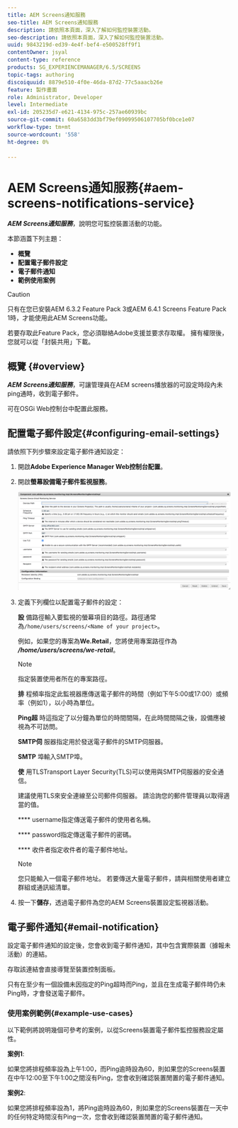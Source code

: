```yaml
---
title: AEM Screens通知服務
seo-title: AEM Screens通知服務
description: 請依照本頁面，深入了解如何監控裝置活動。
seo-description: 請依照本頁面，深入了解如何監控裝置活動。
uuid: 9843219d-ed39-4e4f-bef4-e500528ff9f1
contentOwner: jsyal
content-type: reference
products: SG_EXPERIENCEMANAGER/6.5/SCREENS
topic-tags: authoring
discoiquuid: 8879e510-4f0e-46da-87d2-77c5aaacb26e
feature: 製作畫面
role: Administrator, Developer
level: Intermediate
exl-id: 205235d7-e621-4134-975c-257ae60939bc
source-git-commit: 60a6583dd3bf79ef09099506107705bf0bce1e07
workflow-type: tm+mt
source-wordcount: '558'
ht-degree: 0%

---
```


# AEM Screens通知服務{#aem-screens-notifications-service}

<!--removed from metadata: admitteddomains: @adobe.com;@caesars.com-->

***AEM Screens通知服務***，說明您可監控裝置活動的功能。

本節涵蓋下列主題：

* **概覽**
* **配置電子郵件設定**
* **電子郵件通知**
* **範例使用案例**

>[!CAUTION]
>
>只有在您已安裝AEM 6.3.2 Feature Pack 3或AEM 6.4.1 Screens Feature Pack 1時，才能使用此AEM Screens功能。
>
>若要存取此Feature Pack，您必須聯絡Adobe支援並要求存取權。 擁有權限後，您就可以從「封裝共用」下載。

## 概覽 {#overview}

***AEM Screens通知服務***，可讓管理員在AEM screens播放器的可設定時段內未ping通時，收到電子郵件。

可在OSGi Web控制台中配置此服務。

## 配置電子郵件設定{#configuring-email-settings}

請依照下列步驟來設定電子郵件通知設定：

1. 開啟&#x200B;**Adobe Experience Manager Web控制台配置**。
1. 開啟&#x200B;**螢幕設備電子郵件監視服務**。

   ![screen_shot_2018-04-26at44602pm](assets/screen_shot_2018-04-26at44602pm.png)

1. 定義下列欄位以配置電子郵件的設定：

   **設** 備路徑輸入要監視的螢幕項目的路徑。路徑通常為`/home/users/screens/<Name of your project>`。

   例如，如果您的專案為&#x200B;**We.Retail**，您將使用專案路徑作為&#x200B;***/home/users/screens/we-retail***。

   >[!NOTE]
   >
   >指定裝置使用者所在的專案路徑。

   **排** 程頻率指定此監視器應傳送電子郵件的時間（例如下午5:00或17:00）或頻率（例如1），以小時為單位。

   **Ping超** 時這指定了以分鐘為單位的時間間隔，在此時間間隔之後，設備應被視為不可訪問。

   **SMTP伺** 服器指定用於發送電子郵件的SMTP伺服器。

   **SMTP** 埠輸入SMTP埠。

   **使** 用TLSTransport Layer Security(TLS)可以使用與SMTP伺服器的安全通信。

   建議使用TLS來安全連線至公司郵件伺服器。 請洽詢您的郵件管理員以取得適當的值。

   **** username指定傳送電子郵件的使用者名稱。

   **** password指定傳送電子郵件的密碼。

   **** 收件者指定收件者的電子郵件地址。

   >[!NOTE]
   >
   >您只能輸入一個電子郵件地址。 若要傳送大量電子郵件，請與相關使用者建立群組或通訊組清單。

1. 按一下&#x200B;**儲存**，透過電子郵件為您的AEM Screens裝置設定監視器活動。

## 電子郵件通知{#email-notification}

設定電子郵件通知的設定後，您會收到電子郵件通知，其中包含實際裝置（據報未活動）的連結。

存取該連結會直接導覽至裝置控制面板。

只有在至少有一個設備未因指定的Ping超時而Ping，並且在生成電子郵件時仍未Ping時，才會發送電子郵件。

### 使用案例範例{#example-use-cases}

以下範例將說明幾個可參考的案例，以從Screens裝置電子郵件監控服務設定屬性。

**案例1**:

如果您將排程頻率設為上午1:00，而Ping逾時設為60，則如果您的Screens裝置在中午12:00至下午1:00之間沒有Ping，您會收到確認裝置閒置的電子郵件通知。

**案例2**:

如果您將排程頻率設為1，將Ping逾時設為60，則如果您的Screens裝置在一天中的任何特定時間沒有Ping一次，您會收到確認裝置閒置的電子郵件通知。
